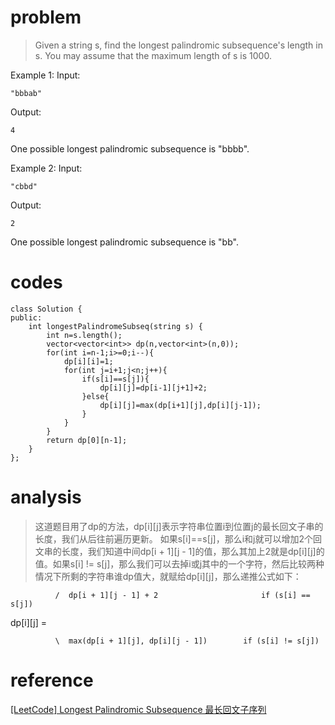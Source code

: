 # problem
>Given a string s, find the longest palindromic subsequence's length in s. You may assume that the maximum length of s is 1000.

Example 1:
Input:
```
"bbbab"
```
Output:
```
4
```
One possible longest palindromic subsequence is "bbbb".

Example 2:
Input:
```
"cbbd"
```
Output:
```
2
```
One possible longest palindromic subsequence is "bb".

# codes
```
class Solution {
public:
    int longestPalindromeSubseq(string s) {
        int n=s.length();
        vector<vector<int>> dp(n,vector<int>(n,0));
        for(int i=n-1;i>=0;i--){
            dp[i][i]=1;
            for(int j=i+1;j<n;j++){
                if(s[i]==s[j]){
                    dp[i][j]=dp[i-1][j+1]+2;
                }else{
                    dp[i][j]=max(dp[i+1][j],dp[i][j-1]);
                }
            }
        }
        return dp[0][n-1];
    }
};
```

# analysis
>这道题目用了dp的方法，dp[i][j]表示字符串位置i到位置j的最长回文子串的长度，我们从后往前遍历更新。
如果s[i]==s[j]，那么i和j就可以增加2个回文串的长度，我们知道中间dp[i + 1][j - 1]的值，那么其加上2就是dp[i][j]的值。如果s[i] != s[j]，那么我们可以去掉i或j其中的一个字符，然后比较两种情况下所剩的字符串谁dp值大，就赋给dp[i][j]，那么递推公式如下：

              /  dp[i + 1][j - 1] + 2                       if (s[i] == s[j])

dp[i][j] =

              \  max(dp[i + 1][j], dp[i][j - 1])        if (s[i] != s[j])

# reference
[[LeetCode] Longest Palindromic Subsequence 最长回文子序列][1]


[1]: https://www.cnblogs.com/grandyang/p/6493182.html


